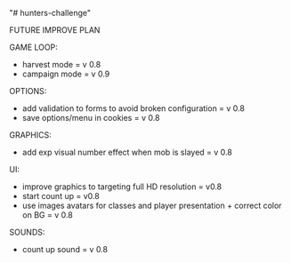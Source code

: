 "# hunters-challenge" 

FUTURE IMPROVE PLAN

GAME LOOP:
- harvest mode = v 0.8
- campaign mode = v 0.9

OPTIONS:
- add validation to forms to avoid broken configuration = v 0.8
- save options/menu in cookies = v 0.8

GRAPHICS:
- add exp visual number effect when mob is slayed = v 0.8

UI:
- improve graphics to targeting full HD resolution = v0.8
- start count up = v0.8
- use images avatars for classes and player presentation + correct color on BG = v 0.8

SOUNDS:
- count up sound = v 0.8